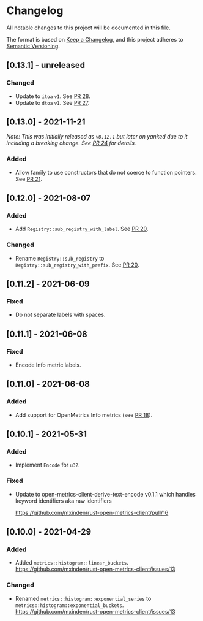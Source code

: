 # Changelog
All notable changes to this project will be documented in this file.

The format is based on [Keep a Changelog](https://keepachangelog.com/en/1.0.0/),
and this project adheres to [Semantic Versioning](https://semver.org/spec/v2.0.0.html).

## [0.13.1] - unreleased

### Changed

- Update to `itoa` `v1`. See [PR 28].
- Update to `dtoa` `v1`. See [PR 27].

[PR 28]: https://github.com/mxinden/rust-open-metrics-client/pull/28
[PR 27]: https://github.com/mxinden/rust-open-metrics-client/pull/27

## [0.13.0] - 2021-11-21

_Note: This was initially released as `v0.12.1` but later on yanked due to it
including a breaking change. See [PR 24] for details._

### Added

- Allow family to use constructors that do not coerce to function pointers. See [PR 21].

[PR 21]: https://github.com/mxinden/rust-open-metrics-client/pull/21
[PR 24]: https://github.com/mxinden/rust-open-metrics-client/pull/24

## [0.12.0] - 2021-08-07

### Added

- Add `Registry::sub_registry_with_label`. See [PR 20].

### Changed

- Rename `Registry::sub_registry` to `Registry::sub_registry_with_prefix`. See
  [PR 20].

[PR 20]: https://github.com/mxinden/rust-open-metrics-client/pull/20

## [0.11.2] - 2021-06-09
### Fixed
- Do not separate labels with spaces.

## [0.11.1] - 2021-06-08
### Fixed
- Encode Info metric labels.

## [0.11.0] - 2021-06-08
### Added
- Add support for OpenMetrics Info metrics (see [PR 18]).

[PR 18]: https://github.com/mxinden/rust-open-metrics-client/pull/18

## [0.10.1] - 2021-05-31
### Added
- Implement `Encode` for `u32`.

### Fixed
- Update to open-metrics-client-derive-text-encode v0.1.1 which handles keyword
  identifiers aka raw identifiers

  https://github.com/mxinden/rust-open-metrics-client/pull/16

## [0.10.0] - 2021-04-29
### Added
- Added `metrics::histogram::linear_buckets`.
  https://github.com/mxinden/rust-open-metrics-client/issues/13

### Changed
- Renamed `metrics::histogram::exponential_series` to
  `metrics::histogram::exponential_buckets`.
  https://github.com/mxinden/rust-open-metrics-client/issues/13
